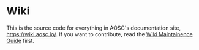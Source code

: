 Wiki
====

This is the source code for everything in AOSC's documentation site, https://wiki.aosc.io/.
If you want to contribute, read the [Wiki Maintainence Guide](https://wiki.aosc.io/meta/wiki-maintenance-guide/)
first.
